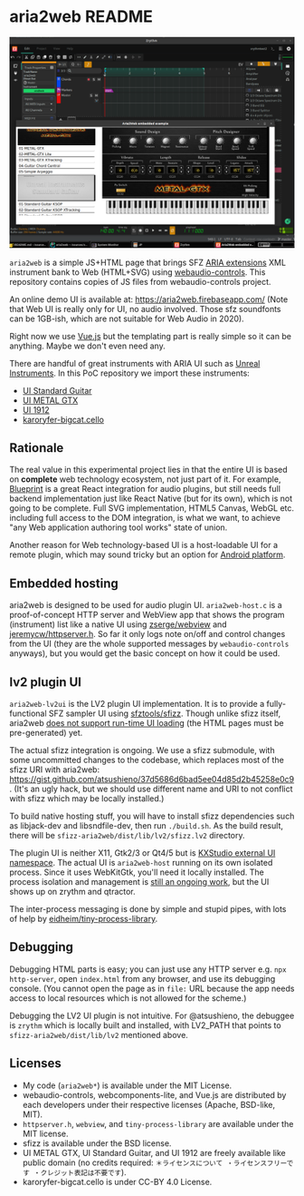 # aria2web README

![aria2web LV2 UI in action](aria2web-lv2ui-in-action.png)

`aria2web` is a simple JS+HTML page that brings SFZ [ARIA extensions](https://sfzformat.com/extensions/aria/xml_instrument_bank) XML instrument bank to Web (HTML+SVG) using [webaudio-controls](https://github.com/g200kg/webaudio-controls/). This repository contains copies of JS files from webaudio-controls project.

An online demo UI is available at: https://aria2web.firebaseapp.com/ (Note that Web UI is really only for UI, no audio involved. Those sfz soundfonts can be 1GB-ish, which are not suitable for Web Audio in 2020).

Right now we use [Vue.js](https://vuejs.org/) but the templating part is really simple so it can be anything. Maybe we don't even need any.

There are handful of great instruments with ARIA UI such as  [Unreal Instruments](https://unreal-instruments.wixsite.com/unreal-instruments). In this PoC repository we import these instruments:

- [UI Standard Guitar](https://unreal-instruments.wixsite.com/unreal-instruments/standard-guitar) 
- [UI METAL GTX](https://unreal-instruments.wixsite.com/unreal-instruments/metal-gtx)
- [UI 1912](https://unreal-instruments.wixsite.com/unreal-instruments/1912)
- [karoryfer-bigcat.cello](https://github.com/sfzinstruments/karoryfer-bigcat.cello)

## Rationale

The real value in this experimental project lies in that the entire UI is based on **complete** web technology ecosystem, not just part of it. For example, [Blueprint](https://github.com/nick-thompson/blueprint) is a great React integration for audio plugins, but still needs full backend implementation just like React Native (but for its own), which is not going to be complete. Full SVG implementation, HTML5 Canvas, WebGL etc. including full access to the DOM integration, is what we want, to achieve "any Web application authoring tool works" state of union.

Another reason for Web technology-based UI is a host-loadable UI for a remote plugin, which may sound tricky but an option for [Android platform](https://github.com/atsushieno/android-audio-plugin-framework/issues/34).

## Embedded hosting

aria2web is designed to be used for audio plugin UI. `aria2web-host.c` is a proof-of-concept HTTP server and WebView app that shows the program (instrument) list like a native UI using [zserge/webview](https://github.com/zserge/webview) and [jeremycw/httpserver.h](https://github.com/jeremycw/httpserver.h). So far it only logs note on/off and control changes from the UI (they are the whole supported messages by `webaudio-controls` anyways), but you would get the basic concept on how it could be used.

## lv2 plugin UI

`aria2web-lv2ui` is the LV2 plugin UI implementation. It is to provide a fully-functional SFZ sampler UI using [sfztools/sfizz](https://github.com/sfztools/sfizz/). Though unlike sfizz itself, aria2web [does not support run-time UI loading](https://github.com/atsushieno/aria2web/issues/3) (the HTML pages must be pre-generated) yet.

The actual sfizz integration is ongoing. We use a sfizz submodule, with some uncommitted changes to the codebase, which replaces most of the sfizz URI with aria2web: https://gist.github.com/atsushieno/37d5686d6bad5ee04d85d2b45258e0c9 . (It's an ugly hack, but we should use different name and URI to not conflict with sfizz which may be locally installed.)

To build native hosting stuff, you will have to install sfizz dependencies such as libjack-dev and libsndfile-dev, then run `./build.sh`. As the build result, there will be `sfizz-aria2web/dist/lib/lv2/sfizz.lv2` directory.

The plugin UI is neither X11, Gtk2/3 or Qt4/5 but is [KXStudio external UI namespace](https://kx.studio/ns/lv2ext/external-ui). The actual UI is `aria2web-host` running on its own isolated process. Since it uses WebKitGtk, you'll need it locally installed. The process isolation and management is [still an ongoing work](https://github.com/atsushieno/aria2web/issues/4), but the UI shows up on zrythm and qtractor.

The inter-process messaging is done by simple and stupid pipes, with lots of help by [eidheim/tiny-process-library](https://gitlab.com/eidheim/tiny-process-library/).

## Debugging

Debugging HTML parts is easy; you can just use any HTTP server e.g. `npx http-server`, open `index.html` from any browser, and use its debugging console. (You cannot open the page as in `file:` URL because the app needs access to local resources which is not allowed for the scheme.)

Debugging the LV2 UI plugin is not intuitive. For @atsushieno, the debuggee is `zrythm` which is locally built and installed, with LV2_PATH that points to `sfizz-aria2web/dist/lib/lv2` mentioned above.


## Licenses

- My code (`aria2web*`) is available under the MIT License.
- webaudio-controls, webcomponents-lite, and Vue.js are distributed by each developers under their respective licenses (Apache, BSD-like, MIT).
- `httpserver.h`, `webview`, and `tiny-process-library` are available under the MIT license.
- sfizz is available under the BSD license.
- UI METAL GTX, UI Standard Guitar, and UI 1912 are freely available like public domain (no credits required: `＊ライセンスについて ・ライセンスフリーです ・クレジット表記は不要です`).
- karoryfer-bigcat.cello is under CC-BY 4.0 License.
